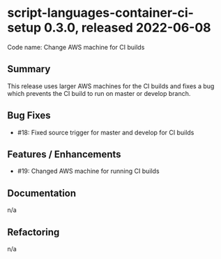 # script-languages-container-ci-setup 0.3.0, released 2022-06-08

Code name: Change AWS machine for CI builds

## Summary

This release uses larger AWS machines for the CI builds and fixes a bug which prevents the CI build to run on master or develop branch.

## Bug Fixes

 - #18: Fixed source trigger for master and develop for CI builds

## Features / Enhancements

 - #19: Changed AWS machine for running CI builds

## Documentation

n/a

## Refactoring

n/a
